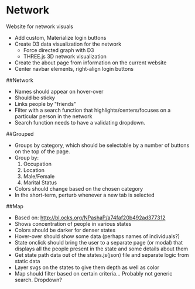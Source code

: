 Network
=====

Website for network visuals

- Add custom, Materialize login buttons
- Create D3 data visualization for the network
  - Force directed graph with D3
  - THREE.js 3D network visualization
- Create the about page from information on the current website
- Center navbar elements, right-align login buttons


##Network

- Names should appear on hover-over
- ~~Should be sticky~~
- Links people by "friends"
- Filter with a search function that highlights/centers/focuses on a particular person in the network
- Search function needs to have a validating dropdown.


##Grouped

- Groups by category, which should be selectable by a number of buttons on the top of the page.
- Group by:
  1. Occupation
  2. Location
  3. Male/Female
  4. Marital Status
- Colors should change based on the chosen category
- In the short-term, perturb whenever a new tab is selected

##Map

- Based on: http://bl.ocks.org/NPashaP/a74faf20b492ad377312
- Shows concentration of people in various states
- Colors should be darker for denser states
- Hover-over should show some data (perhaps names of individuals?)
- State onclick should bring the user to a separate page (or modal) that displays all the people present in the state and some details about them
- Get state path data out of the states.js(json) file and separate logic from static data
- Layer svgs on the states to give them depth as well as color
- Map should filter based on certain criteria... Probably not generic search. Dropdown?
